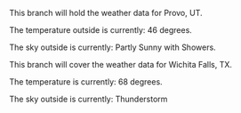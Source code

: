 This branch will hold the weather data for Provo, UT.
The temperature outside is currently: 46 degrees.
The sky outside is currently: Partly Sunny with Showers.
This branch will cover the weather data for Wichita Falls, TX.
The temperature is currently: 68 degrees.
The sky outside is currently: Thunderstorm
